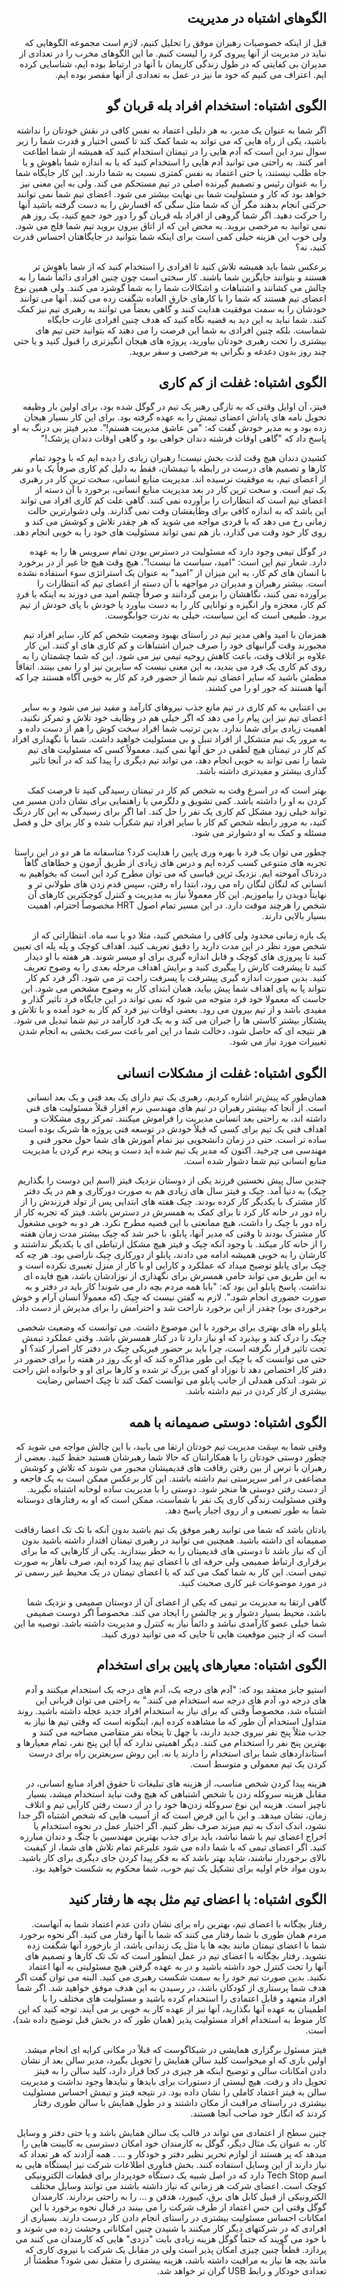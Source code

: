 <div dir="rtl">

## الگوهای اشتباه در مدیریت 

قبل از اینکه خصوصیات رهبران موفق را تحلیل کنیم، لازم است مجموعه الگوهایی که نباید در مدیریت از آنها پیروی کرد را لیست کنیم. ما این الگوهای مخرب را در تعدادی از مدیران بی کفایتی که در طول زندگی کاریمان با آنها در ارتباط بوده ایم، شناسایی کرده ایم. اعتراف می کنیم که خود ما نیز در عمل به تعدادی از آنها مقصر بوده ایم. 

## الگوی اشتباه: استخدام افراد بله قربان گو

اگر شما به عنوان یک مدیر، به هر دلیلی اعتماد به نفس کافی در نقش خودتان را نداشته باشید، یکی از راه هایی که می تواند به شما کمک کند تا کسی اختیار و قدرت شما را زیر سوال نبرد این است که آدم هایی را در تیمتان استخدام کنید که همیشه از شما اطاعت امر کنند. به راحتی می توانید آدم هایی را استخدام کنید که یا به اندازه شما باهوش و یا جاه طلب نیستند، یا حتی اعتماد به نفس کمتری نسبت به شما دارند. این کار جایگاه شما را به عنوان رئیس و تصمیم گیرنده اصلی در تیم مستحکم می کند. ولی به این معنی نیز خواهد بود که کار و مسئولیت شما بی نهایت بیشتر می شود. اعضای تیم شما نمی توانند حرکتی انجام بدهند مگر آن که شما مثل سگی که افسارش را به دست گرفته باشید آنها را حرکت دهید. اگر شما گروهی از افراد بله قربان گو را دور خود جمع کنید، یک روز هم نمی توانید به مرخصی بروید. به محض این که از اتاق بیرون بروید تیم شما فلج می شود. ولی خوب این هزینه خیلی کمی است برای اینکه شما بتوانید در جایگاهتان احساس قدرت کنید، نه؟ 

برعکس شما باید همیشه تلاش کنید تا افرادی را استخدام کنید که از شما باهوش تر هستند و بتوانند جایگزین شما باشند. کار سختی است چون چنین افرادی دائماً شما را به چالش می کشانند و اشتباهات و اشکالات شما را به شما گوشزد می کنند. ولی همین نوع اعضای تیم هستند که شما را با کارهای خارق العاده شگفت زده می کنند. آنها می توانند خودشان را به سمت موفقیت هدایت کنند و گاهی بعضاً می توانند به رهبری تیم نیز کمک کنند. شما نباید به این دید به قضیه نگاه کنید که هدف چنین افرادی غارت جایگاه شماست. بلکه چنین افرادی به شما این فرصت را می دهند که بتوانید حتی تیم های بیشتری را تحت رهبری خودتان بیاورید، پروژه های هیجان انگیزتری را قبول کنید و یا حتی چند روز بدون دغدغه و نگرانی به مرخصی و سفر بروید. 

## الگوی اشتباه: غفلت از کم کاری

فیتز، آن اوایل وقتی که به تازگی رهبر یک تیم در گوگل شده بود، برای اولین بار وظیفه تحویل نامه های پاداش اعضای تیمش را به عهده گرفته بود. برای این کار بسیار هیجان زده بود و به مدیر خودش گفت که: "من عاشق مدیریت هستم!". مدیر فیتز بی درنگ به او پاسخ داد که "گاهی اوقات فرشته دندان خواهی بود و گاهی اوقات دندان پزشک!" 

کشیدن دندان هیچ وقت لذت بخش نیست! رهبران زیادی را دیده ایم که با وجود تمام کارها و تصمیم های درست در رابطه با تیمشان، فقط به دلیل کم کاری صرفاً یک یا دو نفر از اعضای تیم، به موفقیت نرسیده اند. مدیریت منابع انسانی، سخت ترین کار در رهبری یک تیم است. و سخت ترین کار در بعد مدیریت منابع انسانی، برخورد با آن دسته از اعضای تیم است که انتظارات را برآورده نمی کنند. گاهی علت کم کاری افراد می تواند این باشد که به اندازه کافی برای وظایفشان وقت نمی گذارند. ولی دشوارترین حالت زمانی رخ می دهد که با فردی مواجه می شوید که هر چقدر تلاش و کوشش می کند و روی کار خود وقت می گذارد، باز هم نمی تواند مسئولیت های خود را به خوبی انجام دهد. 

در گوگل تیمی وجود دارد که مسئولیت در دسترس بودن تمام سرویس ها را به عهده دارد. شعار تیم این است: "امید، سیاست ما نیست!". هیچ وقت هیچ جا غیر از در برخورد با انسان های کم کار، به این میزان از "امید" به عنوان یک استراتژی سوء استفاده نشده است. بیشتر رهبران و مدیران در مواجهه با آن دسته از اعضای تیم که انتظارات را برآورده نمی کنند، نگاهشان را برمی گردانند و صرفاً چشم امید می دوزند به اینکه یا فردِ کم کار، معجزه وار انگیزه و توانایی کار را به دست بیاورد یا خودش با پای خودش از تیم برود. طبیعی است که این سیاست، خیلی به ندرت جوابگوست. 

همزمان با امید واهی مدیر تیم در راستای بهبود وضعیت شخص کم کار، سایر افراد تیم مجبورند وقت گرانبهای خود را صرف جبران اشتباهات و کم کاری های او کنند. این کار علاوه بر اتلاف وقت، باعث کاهش روحیه تیمی نیز می شود. این که شما چشمتان را به روی کم کاری یک فرد می بندید، به این معنی نیست که سایرین نیز او را نمی بینند. اتفاقاً مطمئن باشید که سایر اعضای تیم شما از حضور فرد کم کار به خوبی آگاه هستند چرا که آنها هستند که جور او را می کشند. 

بی اعتنایی به کم کاری در تیم مانع جذب نیروهای کارآمد و مفید نیز می شود و به سایر اعضای تیم نیز این پیام را می دهد که اگر خیلی هم در وظایف خود تلاش و تمرکز نکنید، اهمیت زیادی برای شما ندارد. بدین ترتیب شما افراد سخت کوش را هم از دست داده و به مرور یک تیم متشکل از افراد تنبل و بی مسئولیت خواهید داشت. شما با نگهداری افراد کم کار در تیمتان هیچ لطفی در حق آنها نمی کنید. معمولاً کسی که مسئولیت های تیم شما را نمی تواند به خوبی انجام دهد، می تواند تیم دیگری را پیدا کند که در آنجا تاثیر گذاری بیشتر و مفیدتری داشته باشد. 

بهتر است که در اسرع وقت به شخص کم کار در تیمتان رسیدگی کنید تا فرصت کمک کردن به او را داشته باشد. کمی تشویق و دلگرمی یا راهنمایی برای نشان دادن مسیر می تواند خیلی زود مشکل کم کاری یک نفر را حل کند. اما اگر برای رسیدگی به این کار درنگ کنید، به مرور رابطه شخص کم کار با سایر افراد تیم شکرآب شده و کار برای حل و فصل مسئله و کمک به او دشوارتر می شود. 

چطور می توان یک فرد با بهره وری پایین را هدایت کرد؟ متاسفانه ما هر دو در این راستا تجربه های متنوعی کسب کرده ایم و درس های زیادی از طریق آزمون و خطاهای گاهاً دردناک آموخته ایم. نزدیک ترین قیاسی که می توان مطرح کرد این است که بخواهیم به انسانی که لنگان لنگان راه می رود، ابتدا راه رفتن، سپس قدم زدن های طولانی تر و نهایتاً دویدن را بیاموزیم. این کار معمولاً نیاز به مدیریت و کنترل کوچکترین کارهای آن شخص را هرچند موقت دارد. در این مسیر تمام اصول HRT مخصوصاً احترام، اهمیت بسیار بالایی دارند. 

یک بازه زمانی محدود ولی کافی را مشخص کنید، مثلا دو یا سه ماه. انتظاراتی که از شخص مورد نظر در این مدت دارید را دقیق تعریف کنید. اهداف کوچک و پله پله ای تعیین کنید تا پیروزی های کوچک و قابل اندازه گیری برای او میسر شوند. هر هفته با او دیدار کنید تا پیشرفت کارش را پیگیری کنید و برایش اهداف مرحله بعدی را به وضوح تعریف کنید. بدین صورت اندازه گیری پیشرفت یا پسرفت راحت تر می شود. اگر فرد کم کار نتواند پا به پای اهداف شما پیش بیاید، همان ابتدای کار به وضوح مشخص می شود. این جاست که معمولا خود فرد متوجه می شود که نمی تواند در این جایگاه فرد تاثیر گذار و مفیدی باشد و از تیم بیرون می رود. بعضی اوقات نیز فرد کم کار به خود آمده و با تلاش و پشتکار بیشتر کاستی ها را جبران می کند و به یک فرد کارآمد در تیم شما تبدیل می شود. هر نتیجه ای که حاصل شود، دخالت شما در این امر باعث سرعت بخشی به انجام شدن تغییرات مورد نیاز می شود. 

## الگوی اشتباه: غفلت از مشکلات انسانی

همان‌طور که پیش‌تر اشاره کردیم، رهبری یک تیم دارای یک بعد فنی و یک بعد انسانی است. از آنجا که بیشتر رهبران در تیم های مهندسی نرم افزار قبلاً مسئولیت های فنی داشته اند، به راحتی بعد انسانی مدیریت را فراموش میکنند. تمرکز روی مشکلات و اهداف فنی یک تیم برای کسی که قبلاً خودش در توسعه فنی پروژه ها شریک بوده است ساده تر است. حتی در زمان دانشجویی نیز تمام آموزش های شما حول محور فنی و مهندسی می چرخید. اکنون که مدیر یک تیم شده اید دست و پنجه نرم کردن با مدیریت منابع انسانی تیم شما دشوار شده است. 

چندین سال پیش نخستین فرزند یکی از دوستان نزدیک فیتز (اسم این دوست را بگذاریم جِیک) به دنیا آمد. جِیک و فیتز سال های زیادی هم به صورت دورکاری و هم در یک دفتر کار مشترک با یکدیگر کار کرده بودند. جِیک هفته های ابتدایی پس از تولد فرزندش را از راه دور در خانه کار کرد تا برای کمک به همسرش در دسترس باشد. فیتز که تجربه کار از راه دور با جِیک را داشت، هیچ ممانعتی با این قضیه مطرح نکرد. هر دو به خوبی مشغول کار مشترک بودند تا وقتی که مدیر آنها، پابلو، با خبر شد که جِیک بیشتر مدت زمان هفته را از خانه کار میکند. با وجود آنکه جِیک و فیتز هیچ مشکل ارتباطی ای با یکدیگر نداشتند و کارشان را به خوبی همیشه ادامه می دادند، پابلو از دورکاری جِیک ناراضی بود. هر چه که جِیک برای پابلو توضیح میداد که عملکرد و کارایی او با کار از منزل تغییری نکرده است و به این طریق می تواند حامی همسرش برای نگهداری از نوزادشان باشد، هیچ فایده ای نداشت. پاسخ پابلو این بود که: "بابا همه مردم بچه دار می شوند! کار باید در دفتر و به صورت حضوری انجام شود.". لازم به گفتن نیست که جِیک (که معمولاً انسان آرام و خوش برخوردی بود) چقدر از این برخورد ناراحت شد و احترامش را برای مدیرش از دست داد. 

پابلو راه های بهتری برای برخورد با این موضوع داشت. می توانست که وضعیت شخصی جِیک را درک کند و بپذیرد که او نیاز دارد تا در کنار همسرش باشد. وقتی عملکرد تیمش تحت تاثیر قرار نگرفته است، چرا باید بر حضور فیزیکی جِیک در دفتر کار اصرار کند؟ او حتی می توانست که با جِیک این طور مذاکره کند که او یک روز در هفته را برای حضور در دفتر کار اختصاص دهد تا نوزاد او کمی بزرگ تر شده و کارها برای او و خانواده اش راحت تر شود. اندکی همدلی از جانب پابلو می توانست کمک کند تا جِیک احساس رضایت بیشتری از کار کردن در تیم داشته باشد. 


## الگوی اشتباه: دوستی صمیمانه با همه

وقتی شما به سِمَت مدیریت تیم خودتان ارتقا می یابید، با این چالش مواجه می شوید که چطور دوستی خودتان را با همکارانتان که حالا شما رهبرشان هستید حفظ کنید. بعضی از رهبران با ترس از بین رفتن رفاقت های قدیمیشان مجبور می شوند که تلاش و کوشش مضاعفی در امر سرپرستی تیم داشته باشند. این کار برعکس ممکن است به یک فاجعه و از دست رفتن دوستی ها منجر شود. دوستی را با مدیریت ساده لوحانه اشتباه نگیرید. وقتی مسئولیت زندگی کاری یک نفر با شماست، ممکن است که او به رفتارهای دوستانه شما به طور تصنعی و از روی اجبار پاسخ دهد. 

یادتان باشد که شما می توانید رهبر موفق یک تیم باشید بدون آنکه با تک تک اعضا رفاقت صمیمانه ای داشته باشید. همچنین می توانید در رهبری تیمتان اقتدار داشته باشید بدون آن که نیاز باشد تا دوستی های قدیمیتان را به خطر بیندازید. یکی از کارهایی که ما برای برقراری ارتباط صمیمی ولی حرفه ای با اعضای تیم پیدا کرده ایم، صرف ناهار به صورت تیمی است. این کار به شما کمک می کند که با اعضای تیمتان در یک محیط غیر رسمی تر در مورد موضوعات غیر کاری صحبت کنید. 

گاهی ارتقا به مدیریت بر تیمی که یکی از اعضای آن از دوستان صمیمی و نزدیک شما باشد، محیط بسیار دشوار و پر چالشی را ایجاد می کند. مخصوصاً اگر دوست صمیمی شما خیلی عضو کارآمدی نباشد و دائماً نیاز به کنترل و مدیریت داشته باشد. توصیه ما این است که از چنین موقعیت هایی تا جایی که می توانید دوری کنید. 

## الگوی اشتباه: معیارهای پایین برای استخدام

استیو جابز معتقد بود که: "آدم های درجه یک، آدم های درجه یک استخدام میکنند و آدم های درجه دو، آدم های درجه سه استخدام می کنند." به راحتی می توان قربانی این اشتباه شد، مخصوصاً وقتی که برای نیاز به استخدام افراد جدید عجله داشته باشید. روند متداول استخدام آن طور که ما مشاهده کرده ایم، اینگونه است که وقتی تیم ها نیاز به جذب مثلاً پنج نفر نیروی جدید دارند، با چهل تا پنجاه نفر متقاضی مصاحبه می کنند و بهترین پنج نفر را استخدام می کنند. دیگر اهمیتی ندارد که آیا این پنج نفر، تمام معیارها و استانداردهای شما برای استخدام را دارند یا نه. این روش سریعترین راه برای درست کردن یک تیم معمولی و متوسط است.

هزینه پیدا کردن شخص مناسب، از هزینه های تبلیغات تا حقوق افراد منابع انسانی، در مقابل هزینه سروکله زدن با شخص اشتباهی که هیچ وقت نباید استخدام میشد، بسیار ناچیز است. هزینه این نوع سروکله زدن‌ها خود را در از دست رفتن کارآیی تیم و اتلاف زمان، نشان میدهد. و این با این فرض است که از آسیب هایی که شخص اشتباه اگر جدا نشود، اندک اندک به تیم میزند صرف نظر کنیم. اگر اختیار عمل در نحوه استخدام یا اخراج اعضای تیم با شما نباشد، باید برای جذب بهترین مهندسین با چنگ و دندان مبارزه کنید. اگر اعضای تیمی که با شما داده می شود علیرغم تمام تلاش های شما، از کیفیت بالای برخوردار نباشند، شاید بهتر باشد که به فکر پیدا کردن جای دیگری برای کار باشید. بدون مواد خام اولیه برای تشکیل یک تیم خوب، شما محکوم به شکست خواهید بود. 

## الگوی اشتباه: با اعضای تیم مثل بچه ها رفتار کنید 

رفتار بچگانه با اعضای تیم، بهترین راه برای نشان دادن عدم اعتماد شما به آنهاست. مردم همان طوری با شما رفتار می کنند که شما با آنها رفتار می کنید. اگر نحوه برخورد شما با اعضای تیمتان مانند بچه ها یا مثل یک زندانی باشد، از بازخورد آنها شگفت زده نشوید. رفتار بچگانه با اعضای تیم در عمل اینطور است که تک تک کارها و تصمیم های آنها را تحت کنترل خود داشته باشید و در به عهده گرفتن هیچ مسئولیتی به آنها اعتماد نکنید. بدین صورت تیم خود را به سمت شکست رهبری می کنید. البته می توان گفت اگر هدف شما پرستاری از کودکان باشد، در رسیدن به این هدف موفق خواهید شد. اگر شما افراد متعهد و قابل اعتمادی را استخدام کرده باشید و مسئولیت های مختلف را با اطمینان به عهده آنها بگذارید، آنها نیز از عهده کار به خوبی بر می آیند. توجه کنید که این کار منوط به استخدام افراد مسئولیت پذیر (همان طور که در بخش قبل توضیح داده شد)، است. 

فیتز مسئول برگزاری همایشی در شیکاگوست که قبلاً در مکانی کرایه ای انجام میشد. اولین باری که او میخواست کلید سالن همایش را تحویل بگیرد، مدیر سالن بعد از نشان دادن امکانات سالن و توضیح اینکه هر چیزی در کجا قرار دارد، کلید سالن را به فیتز تحویل داد و رفت. هیچ لیستی از دستورات برای بایدها و نبایدها وجود نداشت و مدیریت سالن به فیتز اعتماد کاملی را نشان داده بود. در نتیجه فیتز و تیمش احساس مسئولیت بیشتری در راستای مراقبت از مکان داشتند و در طول همایش با سالن طوری رفتار کردند که انگار خود صاحب آنجا هستند. 

چنین سطح از اعتمادی می تواند در قالب یک سالن همایش باشد و یا حتی دفتر و وسایل کار. به عنوان یک مثال دیگر، گوگل به کارمندان خود امکان دسترسی به کابینت هایی را میدهد که پر هستند از لوازم تحریر نظیر دفتر و خودکار و … . همه آزادند که هر تعداد که نیاز دارند از این وسایل استفاده کنند. بخش فناوری اطلاعات شرکت نیز ایستگاه هایی به اسم Tech Stop دارد که در اصل شبیه یک دستگاه خودپرداز برای قطعات الکترونیکی کوچک است. اعضای شرکت هر زمانی که نیاز داشته باشند می توانند وسایل مختلف الکترونیکی از قبیل کابل های برق، کیبورد، هدفن و … را به راحتی بردارند. کارمندان گوگل وقتی این حس اعتماد از طرف شرکت را می بینند در قبال نحوه برخورد با این امکانات احساس مسئولیت بیشتری در راستای انجام دادن کار درست دارند. بسیاری از افرادی که در شرکتهای دیگر کار میکنند با شنیدن چنین امکاناتی وحشت زده می شوند و با خود می گویند که حتماً گوگل هزینه زیادی بابت "دزدی" هایی که کارمندان می کنند می پردازد. قطعاً چنین چیزی امکان پذیر است ولی در مقابل یک شرکت با نیروی کاری که مانند بچه ها نیاز به مراقبت داشته باشد، هزینه بیشتری را متقبل نمی شود؟ مطمئناً از تعدادی خودکار و رابط USB گران تر خواهد شد.  

</div>

